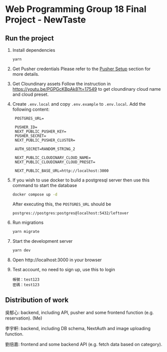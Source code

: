 # Web Programming Group 18 Final Project - NewTaste

## Run the project

1. Install dependencies
   ```bash
   yarn
   ```
2. Get Pusher credentials
   Please refer to the [Pusher Setup](#pusher-setup) section for more details.

3. Get Cloundinary assets
   Follow the instruction in https://youtu.be/PGPGcKBpAk8?t=17549 to get cloundinary cloud name and cloud preset.

4. Create `.env.local` and copy `.env.example` to `.env.local`. Add the following content:

   ```text
    POSTGRES_URL=

    PUSHER_ID=
    NEXT_PUBLIC_PUSHER_KEY=
    PUSHER_SECRET=
    NEXT_PUBLIC_PUSHER_CLUSTER=

    AUTH_SECRET=RANDOM_STRING_2

    NEXT_PUBLIC_CLOUDINARY_CLOUD_NAME=
    NEXT_PUBLIC_CLOUDINARY_CLOUD_PRESET=

    NEXT_PUBLIC_BASE_URL=http://localhost:3000
   ```

5. If you wish to use docker to build a postgresql server then use this command to start the database
   ```bash
   docker compose up -d
   ```
   After executing this, the `POSTGRES_URL` should be
   ```
   postgres://postgres:postgres@localhost:5432/leftover
   ```
6. Run migrations
   ```bash
   yarn migrate
   ```
7. Start the development server
   ```bash
   yarn dev
   ```
8. Open http://localhost:3000 in your browser
9. Test account, no need to sign up, use this to login
   ```text
   帳號：test123
   密碼：test123
   ```

## Distribution of work

吳郁心: backend, including API, pusher and some frontend function (e.g. reservation). (Me)

李宇軒: backend, including DB schema, NextAuth and image uploading function.

劉倍嘉: frontend and some backend API (e.g. fetch data based on category).
